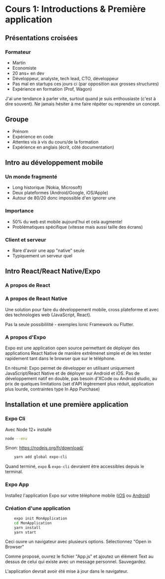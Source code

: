 # Cours 1: Introductions & Première application

## Présentations croisées

### Formateur

- Martin
- Economiste
- 20 ans+ en dev
- Développeur, analyste, tech lead, CTO, développeur
- Pas mal en startups ces jours ci (par opposition aux grosses structures)
- Expérience en formation (Prof, Wagon)

J'ai une tendance à parler vite, surtout quand je suis enthousiaste (c'est à dire souvent). Ne jamais hésiter à me faire répéter ou reprendre un concept.

## Groupe

- Prénom
- Expérience en code
- Attentes vis à vis du cours/de la formation
- Expérience en anglais (écrit, côté documentation)

## Intro au développement mobile

### Un monde fragmenté

- Long historique (Nokia, Microsoft)
- Deux plateformes (Android/Google, iOS/Apple)
- Autour de 80/20 donc impossible d'en ignorer une

### Importance

- 50% du web est mobile aujourd'hui et cela augmente!
- Problématiques spécifique (vitesse mais aussi taille des écrans)

### Client et serveur

- Rare d'avoir une app "native" seule
- Typiquement un serveur quel

## Intro React/React Native/Expo

### A propos de React

### A propos de React Native

Une solution pour faire du développement mobile, cross plateforme et avec des technologies web (JavaScript, React). 

Pas la seule possibililité - exemples Ionic Framework ou Flutter.

### A propos d'Expo

Expo est une application open source permettant de déployer des applications React Native de manière extrêmenet simple et de les tester rapidement tant dans le browser que sur le téléphone.

En résumé: Expo permet de développer en utilisant uniquement JavaScript/React Native et de déployer sur Android et iOS. Pas de développement natif en double, pas besoin d'XCode ou Android studio, au prix de quelques limitations (set d'API légèrement plus réduit, application plus lourde, contraintes type In App Purchase)

## Installation et une première application

### Expo Cli

Avec Node 12+ installé

```bash
node --env
```

Sinon: https://nodejs.org/fr/download/


```bash
    yarn add global expo-cli
```

Quand terminé, `expo` & `expo-cli` devraient être accessibles depuis le terminal.

### Expo App

Installez l'application Expo sur votre téléphone mobile ([iOS](https://apps.apple.com/app/apple-store/id982107779) ou [Android](https://play.google.com/store/apps/details?id=host.exp.exponent&hl=en&gl=US))

### Création d'une application

```bash
    expo init MonApplication
    cd MonApplication
    yarn install
    yarn start
```

Ceci ouvre un navigateur avec plusieurs options. Sélectionnez "Open in Browser"

Comme proposé, ouvrez le fichier "App.js" et ajoutez un élément Text au dessus de celui qui existe avec un message personnel. Sauvegardez.

L'application devrait avoir été mise à jour dans le navigateur.
